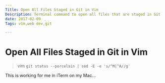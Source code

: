 ```yaml
---
Title: Open All Files Staged in Git in Vim
Description: Terminal command to open all files that are staged in Git in Vim. 
date: 2017-02-09
Tags: vim,web dev,git

---
```

# Open All Files Staged in Git in Vim

> vim `git status --porcelain | sed -E -e 's/^M|^A//g'`

This is working for me in iTerm on my Mac...



